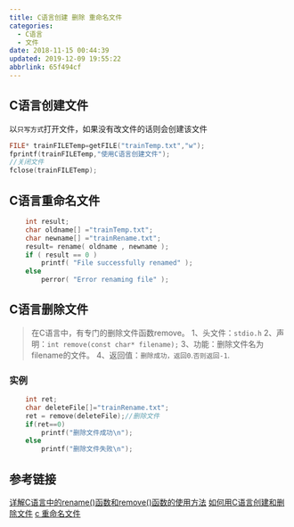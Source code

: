```yaml
---
title: C语言创建 删除 重命名文件
categories: 
  - C语言
  - 文件
date: 2018-11-15 00:44:39
updated: 2019-12-09 19:55:22
abbrlink: 65f494cf
---
```

## C语言创建文件 ##
以`只写方式`打开文件，如果没有改文件的话则会创建该文件
```c
FILE* trainFILETemp=getFILE("trainTemp.txt","w");
fprintf(trainFILETemp,"使用C语言创建文件");
//关闭文件
fclose(trainFILETemp);
```
## C语言重命名文件 ##

```c
    int result;
    char oldname[] ="trainTemp.txt";
    char newname[] ="trainRename.txt";
    result= rename( oldname , newname );
    if ( result == 0 )
        printf( "File successfully renamed" );
    else
        perror( "Error renaming file" );
```
## C语言删除文件 ##
> 在C语言中，有专门的删除文件函数remove。
> 1、头文件：`stdio.h`
> 2、声明：`int remove(const char* filename);`
> 3、功能：删除文件名为filename的文件。 
> 4、返回值：`删除成功，返回0`.`否则返回-1`.
### 实例 ###
```c
    int ret;
    char deleteFile[]="trainRename.txt";
    ret = remove(deleteFile);//删除文件
    if(ret==0)
        printf("删除文件成功\n");
    else
        printf("删除文件失败\n");
```
## 参考链接 ##
[详解C语言中的rename()函数和remove()函数的使用方法](https://www.jb51.net/article/71801.htm)
[如何用C语言创建和删除文件](https://zhidao.baidu.com/question/267104376240933125.html)
[c 重命名文件](https://blog.csdn.net/goodboy_wkx/article/details/45561327)